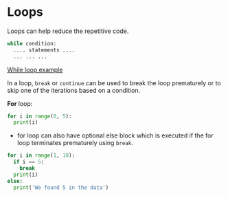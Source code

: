 # Loops

Loops can help reduce the repetitive code.

```python
while condition:
  .... statements ....
  ... ... ...
```

[While loop example](examples/while.py)

In a loop, `break` or `continue` can be used to break the loop prematurely or to skip one of the iterations based on a condition.

**For** loop:

```python
for i in range(0, 5):
  print(i)
```

- for loop can also have optional else block which is executed if the for loop terminates prematurely using `break`.

```python
for i in range(1, 10):
  if i == 5:
    break
  print(i)
else:
  print('We found 5 in the data')
```
